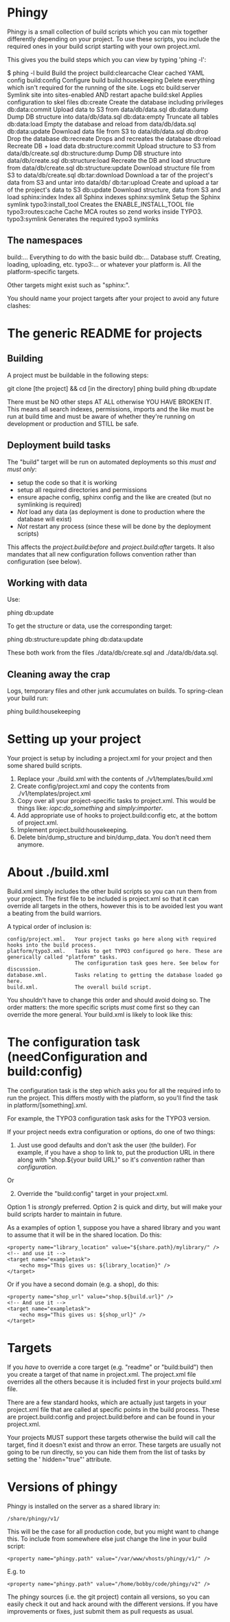
# Phingy

Phingy is a small collection of build scripts which you can mix together differently depending on your project. To use these scripts, you include the required ones in your build script starting with your own project.xml. 

This gives you the build steps which you can view by typing 'phing -l':

  $ phing -l
  build                Build the project
  build:clearcache     Clear cached YAML config
  build:config         Configure build
  build:housekeeping   Delete everything which isn't required for the running of the site. Logs etc
  build:server         Symlink site into sites-enabled AND restart apache
  build:skel           Applies configuration to skel files
  db:create            Create the database including privileges
  db:data:commit       Upload data to S3 from data/db/data.sql
  db:data:dump         Dump DB structure into data/db/data.sql
  db:data:empty        Truncate all tables
  db:data:load         Empty the database and reload from data/db/data.sql
  db:data:update       Download data file from S3 to data/db/data.sql
  db:drop              Drop the database
  db:recreate          Drops and recreates the database
  db:reload            Recreate DB + load data
  db:structure:commit  Upload structure to S3 from data/db/create.sql
  db:structure:dump    Dump DB structure into data/db/create.sql
  db:structure:load    Recreate the DB and load structure from data/db/create.sql
  db:structure:update  Download structure file from S3 to data/db/create.sql
  db:tar:download      Download a tar of the project's data from S3 and untar into data/db/
  db:tar:upload        Create and upload a tar of the project's data to S3
  db:update            Download structure, data from S3 and load
  sphinx:index         Index all Sphinx indexes
  sphinx:symlink       Setup the Sphinx symlink
  typo3:install_tool   Creates the ENABLE_INSTALL_TOOL file
  typo3:routes:cache   Cache MCA routes so zend works inside TYPO3.
  typo3:symlink        Generates the required typo3 symlinks

## The namespaces

  build:...     Everything to do with the basic build
  db:...        Database stuff. Creating, loading, uploading, etc.
  typo3:...     or whatever your platform is. All the platform-specific targets.

Other targets might exist such as "sphinx:".

You should name your project targets after your project to avoid any future clashes:

  <target name="myproject:pingpong">
  
  </target>

# The generic README for projects

## Building

A project must be buildable in the following steps:

  git clone [the project] && cd [in the directory]
  phing build
  phing db:update

There must be NO other steps AT ALL otherwise YOU HAVE BROKEN IT. This means all search indexes, permissions, imports and the like must be run at build time and must be aware of whether they're running on development or production and STILL be safe.

## Deployment build tasks

The "build" target will be run on automated deployments so this _must and must only_:

- setup the code so that it is working
- setup all required directories and permissions
- ensure apache config, sphinx config and the like are created (but no symlinking is required)
- _Not_ load any data (as deployment is done to production where the database will exist)
- _Not_ restart any process (since these will be done by the deployment scripts)

This affects the _project.build:before_ and _project.build:after_ targets. It also mandates that all new configuration follows convention rather than configuration (see below).

## Working with data

Use:

  phing db:update

To get the structure or data, use the corresponding target:

  phing db:structure:update
  phing db:data:update

These both work from the files ./data/db/create.sql and ./data/db/data.sql.

## Cleaning away the crap

Logs, temporary files and other junk accumulates on builds. To spring-clean your build run:

  phing build:housekeeping


# Setting up your project

Your project is setup by including a project.xml for your project and then some shared build scripts.

1. Replace your ./build.xml with the contents of ./v1/templates/build.xml
2. Create config/project.xml and copy the contents from ./v1/templates/project.xml
3. Copy over all your project-specific tasks to project.xml. This would be things like: _iopc:do_something_ and _simply:importer_.
4. Add appropriate use of hooks to project.build:config etc, at the bottom of project.xml.
5. Implement project.build:housekeeping.
6. Delete bin/dump_structure and bin/dump_data. You don’t need them anymore.


# About ./build.xml

Build.xml simply includes the other build scripts so you can run them from your project. The first file to be included is project.xml so that it can override all targets in the others, however this is to be avoided lest you want a beating from the build warriors.


A typical order of inclusion is:

    config/project.xml.   Your project tasks go here along with required hooks into the build process.
    platform/typo3.xml.   Tasks to get TYPO3 configured go here. These are generically called "platform" tasks. 
                          The configuration task goes here. See below for discussion.
    database.xml.         Tasks relating to getting the database loaded go here. 
    build.xml.            The overall build script.

You shouldn't have to change this order and should avoid doing so. The order matters: the more specific scripts _must_ come first so they can override the more general. Your build.xml is likely to look like this:

# The configuration task (needConfiguration and build:config)

The configuration task is the step which asks you for all the required info to run the project. This differs mostly with the platform, so you'll find the task in platform/[something].xml. 

For example, the TYPO3 configuration task asks for the TYPO3 version.

If your project needs extra configuration or options, do one of two things:

1. Just use good defaults and don't ask the user (the builder). For example, if you have a shop to link to, put the production URL in there along with "shop.${your build URL}" so it's _convention_ rather than _configuration_.

Or

2. Override the "build:config" target in your project.xml. 

Option 1 is _strongly_ preferred. Option 2 is quick and dirty, but will make your build scripts harder to maintain in future.

As a examples of option 1, suppose you have a shared library and you want to assume that it will be in the shared location. Do this:

    <property name="library_location" value="${share.path}/mylibrary/" />
    <!-- and use it -->
    <target name="exampletask">
        <echo msg="This gives us: ${library_location}" />
    </target>

Or if you have a second domain (e.g. a shop), do this:

    <property name="shop_url" value="shop.${build.url}" />
    <!-- And use it -->
    <target name="exampletask">
        <echo msg="This gives us: ${shop_url}" />
    </target>


# Targets

If you _have_ to override a core target (e.g. "readme" or "build:build") then you create a target of that name in project.xml. The project.xml file overrides all the others because it is included first in your projects build.xml file.

There are a few standard hooks, which are actually just targets in your project.xml file that are called at specific points in the build process.
These are project.build:config and project.build:before and can be found in your project.xml. 

Your projects MUST support these targets otherwise the build will call the target, find it doesn't exist and throw an error. These targets are usually not going to be run directly, so you can hide them from the list of tasks by setting the ' hidden="true"' attribute.

# Versions of phingy

Phingy is installed on the server as a shared library in:

    /share/phingy/v1/

This will be the case for all production code, but you might want to change this. To include from somewhere else just change the line in your build script:

    <property name="phingy.path" value="/var/www/vhosts/phingy/v1/" />

E.g. to

    <property name="phingy.path" value="/home/bobby/code/phingy/v2" />


The phingy sources (i.e. the git project) contain all versions, so you can easily check it out and hack around with the different versions. If you have improvements or fixes, just submit them as pull requests as usual.
